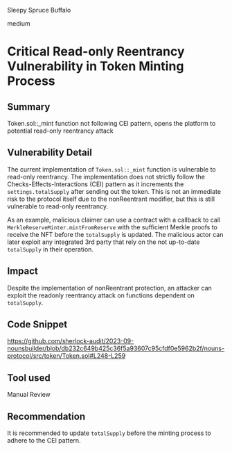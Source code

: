 Sleepy Spruce Buffalo

medium

# Critical Read-only Reentrancy Vulnerability in Token Minting Process

## Summary

Token.sol::_mint function not following CEI pattern, opens the platform to potential read-only reentrancy attack

## Vulnerability Detail

The current implementation of `Token.sol::_mint` function is vulnerable to read-only reentrancy. The implementation does not strictly follow the Checks-Effects-Interactions (CEI) pattern as it increments the `settings.totalSupply` after sending out the token. This is not an immediate risk to the protocol itself due to the nonReentrant modifier, but this is still vulnerable to read-only reentrancy.

As an example, malicious claimer can use a contract with a callback to call `MerkleReserveMinter.mintFromReserve` with the sufficient Merkle proofs to receive the NFT before the `totalSupply` is updated. The malicious actor can later exploit any integrated 3rd party that rely on the not up-to-date `totalSupply` in their operation.

## Impact

Despite the implementation of nonReentrant protection, an attacker can exploit the readonly reentrancy attack on functions dependent on `totalSupply`.

## Code Snippet

https://github.com/sherlock-audit/2023-09-nounsbuilder/blob/db232c649b425c36f5a93607c95cfdf0e5962b2f/nouns-protocol/src/token/Token.sol#L248-L259

## Tool used

Manual Review

## Recommendation

It is recommended to update `totalSupply` before the minting process to adhere to the CEI pattern.